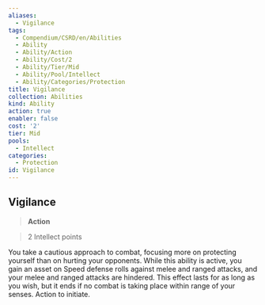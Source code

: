 ```yaml
---
aliases:
  - Vigilance
tags:
  - Compendium/CSRD/en/Abilities
  - Ability
  - Ability/Action
  - Ability/Cost/2
  - Ability/Tier/Mid
  - Ability/Pool/Intellect
  - Ability/Categories/Protection
title: Vigilance
collection: Abilities
kind: Ability
action: true
enabler: false
cost: '2'
tier: Mid
pools:
  - Intellect
categories:
  - Protection
id: Vigilance
---
```

## Vigilance    
>**Action**    
>2 Intellect points  
    
You take a cautious approach to combat, focusing more on protecting yourself than on hurting your opponents. While this ability is active, you gain an asset on Speed defense rolls against melee and ranged attacks, and your melee and ranged attacks are hindered. This effect lasts for as long as you wish, but it ends if no combat is taking place within range of your senses. Action to initiate.
